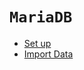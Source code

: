 # ```MariaDB```

* [Set up](https://github.com/dawkiny/MariaDB/blob/master/scripts/setup.md)  
* [Import Data](https://github.com/dawkiny/MariaDB/blob/master/scripts/import_data.md)  








